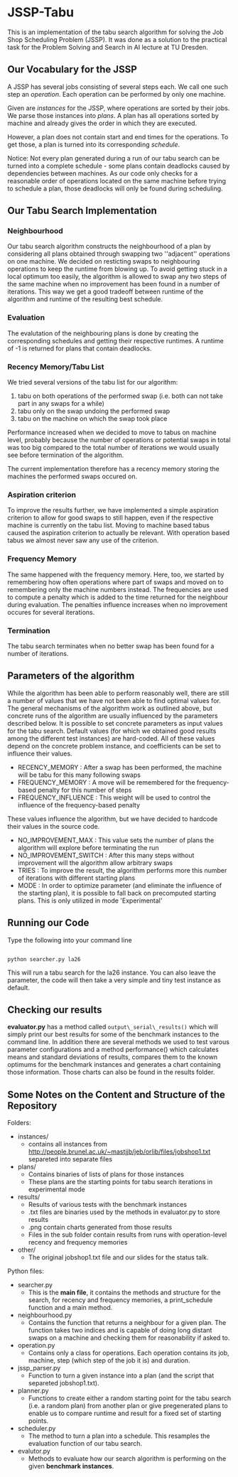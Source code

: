 # JSSP-Tabu

This is an implementation of the tabu search algorithm for solving the Job Shop Scheduling Problem (JSSP). It was done as a solution to the practical task for the Problem Solving and Search in AI lecture at TU Dresden.

## Our Vocabulary for the JSSP

A JSSP has several jobs consisting of several steps each. We call one such step an _operation_. Each operation can be performed by only one machine. 

Given are _instances_ for the JSSP, where operations are sorted by their jobs. We parse those instances into _plans_. A plan has all operations sorted by machine and already gives the order in which they are executed.

However, a plan does not contain start and end times for the operations. To get those, a plan is turned into its corresponding _schedule_. 

Notice: Not every plan generated during a run of our tabu search can be turned into a complete schedule - some plans contain deadlocks caused by dependencies between machines. As our code only checks for a reasonable order of operations located on the same machine before trying to schedule a plan, those deadlocks will only be found during scheduling.

## Our Tabu Search Implementation

### Neighbourhood
Our tabu search algorithm constructs the neighbourhood of a plan by considering all plans obtained through swapping two ''adjacent'' operations on one machine. We decided on resticting swaps to neighbouring operations to keep the runtime from blowing up. To avoid getting stuck in a local optimum too easily, the algorithm is allowed to swap any two steps of the same machine when no improvement has been found in a number of iterations. This way we get a good tradeoff between runtime of the algorithm and runtime of the resulting best schedule.

### Evaluation
The evalutation of the neighbouring plans is done by creating the corresponding schedules and getting their respective runtimes. A runtime of -1 is returned for plans that contain deadlocks.

### Recency Memory/Tabu List
We tried several versions of the tabu list for our algorithm:
1. tabu on both operations of the performed swap (i.e. both can not take part in any swaps for a while)
2. tabu only on the swap undoing the performed swap
3. tabu on the machine on which the swap took place

Performance increased when we decided to move to tabus on machine level, probably because the number of operations or potential swaps in total was too big compared to the total number of iterations we would usually see before termination of the algorithm.

The current implementation therefore has a recency memory storing the machines the performed swaps occured on.

### Aspiration criterion
To improve the results further, we have implemented a simple aspiration criterion to allow for good swaps to still happen, even if the respective machine is currently on the tabu list. Moving to machine based tabus caused the aspiration criterion to actually be relevant. With operation based tabus we almost never saw any use of the criterion.

### Frequency Memory
The same happened with the frequency memory. Here, too, we started by remembering how often operations where part of swaps and moved on to remembering only the machine numbers instead. The frequencies are used to compute a penalty which is added to the time returned for the neighbour during evaluation. The penalties influence increases when no improvement occures for several iterations.

### Termination
The tabu search terminates when no better swap has been found for a number of iterations.


## Parameters of the algorithm

While the algorithm has been able to perform reasonably well, there are still a number of values that we have not been able to find optimal values for. The general mechanisms of the algorithm work as outlined above, but concrete runs of the algorithm are usually influenced by the parameters described below. 
It is possible to set concrete parameters as input values for the tabu search. Default values (for which we obtained good results among the different test instances) are hard-coded. All of these values depend on the concrete problem instance, and coefficients can be set to influence their values.
* RECENCY_MEMORY : After a swap has been performed, the machine will be tabu for this many following swaps
* FREQUENCY_MEMORY : A move will be remembered for the frequency-based penalty for this number of steps
* FREQUENCY_INFLUENCE : This weight will be used to control the influence of the frequency-based penalty

These values influence the algorithm, but we have decided to hardcode their values in the source code.
* NO_IMPROVEMENT_MAX : This value sets the number of plans the algorithm will explore before terminating the run
* NO_IMPROVEMENT_SWITCH : After this many steps without improvement will the algorithm allow arbitrary swaps 
* TRIES : To improve the result, the algorithm performs more this number of iterations with different starting plans
* MODE : In order to optimize parameter (and eliminate the influence of the starting plan), it is possible to fall back on precomputed starting plans. This is only utilized in mode 'Experimental' 

## Running our Code

Type the following into your command line
```

python searcher.py la26

```
This will run a tabu search for the la26 instance. You can also leave the parameter, the code will then take a very simple and tiny test instance as default.

## Checking our results

__evaluator.py__ has a method called ```output\_serial\_results()``` which will simply print our best results for some of the benchmark instances to the command line. In addition there are several methods we used to test varous parameter configurations and a method performance() which calculates means and standard deviations of results, compares them to the known optimums for the benchmark instances and generates a chart containing those information. Those charts can also be found in the results folder.

## Some Notes on the Content and Structure of the Repository

Folders:
- instances/
  - contains all instances from http://people.brunel.ac.uk/~mastjjb/jeb/orlib/files/jobshop1.txt separeted into separate files
- plans/
  - Contains binaries of lists of plans for those instances
  - These plans are the starting points for tabu search iterations in experimental mode
- results/
  - Results of various tests with the benchmark instances
  - .txt files are binaries used by the methods in evaluator.py to store results
  - .png contain charts generated from those results
  - Files in the sub folder contain results from runs with operation-level recency and frequency memories
- other/
  - The original jobshop1.txt file and our slides for the status talk.

Python files:
- searcher.py
  - This is the __main file__, it contains the methods and structure for the search, for recency and frequency memories, a print\_schedule function and a main method. 
- neighbourhood.py
  - Contains the function that returns a neighbour for a given plan. The function takes two indices and is capable of doing long distant swaps on a machine and checking them for reasonability if asked to.
- operation.py
  - Contains only a class for operations. Each operation contains its job, machine, step (which step of the job it is) and duration.
- jssp\_parser.py
  - Function to turn a given instance into a plan (and the script that separeted jobshop1.txt).
- planner.py
  - Functions to create either a random starting point for the tabu search (i.e. a random plan) from another plan or give pregenerated plans to enable us to compare runtime and result for a fixed set of starting points.
- scheduler.py
  - The method to turn a plan into a schedule. This resamples the evaluation function of our tabu search.
- evalutor.py
  - Methods to evaluate how our search algorithm is performing on the given __benchmark instances__.

